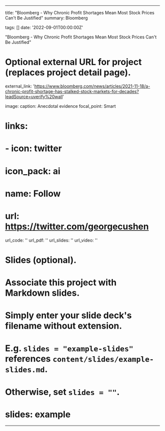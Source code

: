 
---
title: "Bloomberg - Why Chronic Profit Shortages Mean Most Stock Prices Can't Be Justified"
summary: Bloomberg

tags: []
date: '2022-09-01T00:00:00Z'

"Bloomberg - Why Chronic Profit Shortages Mean Most Stock Prices Can't Be Justified"

# Optional external URL for project (replaces project detail page).
external_link: 'https://www.bloomberg.com/news/articles/2021-11-18/a-chronic-profit-shortage-has-stalked-stock-markets-for-decades?leadSource=uverify%20wall'

image: 
  caption: Anecdotal evidence
  focal_point: Smart

# links:
#  - icon: twitter
#    icon_pack: ai
#    name: Follow
#    url: https://twitter.com/georgecushen
url_code: ''
url_pdf: ''
url_slides: ''
url_video: ''

# Slides (optional).
#   Associate this project with Markdown slides.
#   Simply enter your slide deck's filename without extension.
#   E.g. `slides = "example-slides"` references `content/slides/example-slides.md`.
#   Otherwise, set `slides = ""`.
# slides: example
---
